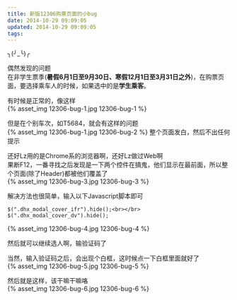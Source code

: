 ```yaml
---
title: 新版12306购票页面的小bug
date: 2014-10-29 09:09:05
updated: 2014-10-29 09:09:05
tags:
---
```


╮(╯_╰)╭

偶然发现的问题  
 在非学生票季(**暑假6月1日至9月30日、寒假12月1日至3月31日之外**)，在购票页面，要选择乘车人的时候，如果选中的是**学生乘客**。

<!-- more -->

有时候是正常的，像这样  
{% asset_img 12306-bug-1.jpg 12306-bug-1 %}

但是在个别车次，如T5684，就会有这样的问题  
{% asset_img 12306-bug-1.jpg 12306-bug-2 %} 
 整个页面发白，然后不出任何提示

还好Lz用的是Chrome系的浏览器啊，还好Lz做过Web啊  
 果断F12，一番寻找之后发现是一下两个控件在搞鬼，他们显示在最前面，所以整个页面(除了Header)都被他们覆盖了  
{% asset_img 12306-bug-3.jpg 12306-bug-3 %} 

解决方法也很简单，输入以下Javascript脚本即可  
```
$(".dhx_modal_cover_ifr").hide();<br></br>
$(".dhx_modal_cover_dv").hide();
```
  
{% asset_img 12306-bug-4.jpg 12306-bug-4 %} 

然后就可以继续选人啊，输验证码了

当然，输入验证码之后，会出现个白框，这时候点一下白框里面就好了  
{% asset_img 12306-bug-5.jpg 12306-bug-5 %} 

然后就是这样，该干嘛干嘛咯  
{% asset_img 12306-bug-6.jpg 12306-bug-6 %} 


